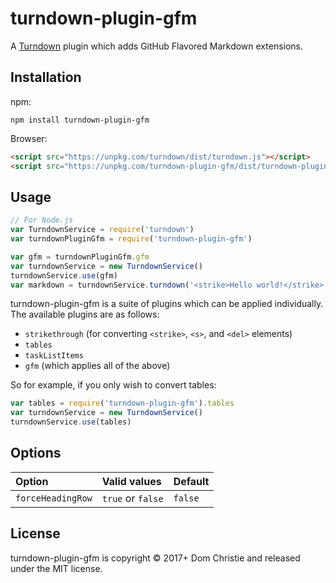 # turndown-plugin-gfm

A [Turndown](https://github.com/domchristie/turndown) plugin which adds GitHub Flavored Markdown extensions.

## Installation

npm:

```
npm install turndown-plugin-gfm
```

Browser:

```html
<script src="https://unpkg.com/turndown/dist/turndown.js"></script>
<script src="https://unpkg.com/turndown-plugin-gfm/dist/turndown-plugin-gfm.js"></script>
```

## Usage

```js
// For Node.js
var TurndownService = require('turndown')
var turndownPluginGfm = require('turndown-plugin-gfm')

var gfm = turndownPluginGfm.gfm
var turndownService = new TurndownService()
turndownService.use(gfm)
var markdown = turndownService.turndown('<strike>Hello world!</strike>')
```

turndown-plugin-gfm is a suite of plugins which can be applied individually. The available plugins are as follows:

- `strikethrough` (for converting `<strike>`, `<s>`, and `<del>` elements)
- `tables`
- `taskListItems`
- `gfm` (which applies all of the above)

So for example, if you only wish to convert tables:

```js
var tables = require('turndown-plugin-gfm').tables
var turndownService = new TurndownService()
turndownService.use(tables)
```

## Options

| Option            | Valid values      | Default |
| :---------------- | :---------------- | :------ |
| `forceHeadingRow` | `true` or `false` | `false` |

## License

turndown-plugin-gfm is copyright © 2017+ Dom Christie and released under the MIT license.
